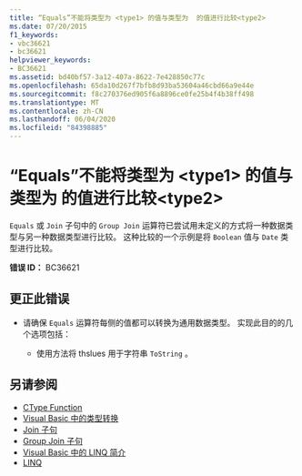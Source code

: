 ```yaml
---
title: “Equals”不能将类型为 <type1> 的值与类型为  的值进行比较<type2>
ms.date: 07/20/2015
f1_keywords:
- vbc36621
- bc36621
helpviewer_keywords:
- BC36621
ms.assetid: bd40bf57-3a12-407a-8622-7e428850c77c
ms.openlocfilehash: 65da10d267f7bfb8d93ba53604a46cbd66a9e44e
ms.sourcegitcommit: f8c270376ed905f6a8896ce0fe25b4f4b38ff498
ms.translationtype: MT
ms.contentlocale: zh-CN
ms.lasthandoff: 06/04/2020
ms.locfileid: "84398885"
---
```

# <a name="equals-cannot-compare-a-value-of-type-type1-with-a-value-of-type-type2"></a>“Equals”不能将类型为 \<type1> 的值与类型为  的值进行比较\<type2>

`Equals` 或 `Join` 子句中的 `Group Join` 运算符已尝试用未定义的方式将一种数据类型与另一种数据类型进行比较。 这种比较的一个示例是将 `Boolean` 值与 `Date` 类型进行比较。

**错误 ID：** BC36621

## <a name="to-correct-this-error"></a>更正此错误

- 请确保 `Equals` 运算符每侧的值都可以转换为通用数据类型。 实现此目的的几个选项包括：

  - 使用方法将 thslues 用于字符串 `ToString` 。

## <a name="see-also"></a>另请参阅

- [CType Function](../language-reference/functions/ctype-function.md)
- [Visual Basic 中的类型转换](../programming-guide/language-features/data-types/type-conversions.md)
- [Join 子句](../language-reference/queries/join-clause.md)
- [Group Join 子句](../language-reference/queries/group-join-clause.md)
- [Visual Basic 中的 LINQ 简介](../programming-guide/language-features/linq/introduction-to-linq.md)
- [LINQ](../programming-guide/language-features/linq/index.md)
